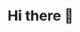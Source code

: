 # Hi there 👋

<!--
**ManonBracke/ManonBracke** is a ✨ _special_ ✨ repository because its `README.md` (this file) appears on your GitHub profile.

Hello ! My name is Manon Bracke . I'm a junior coder at BeCode and a graphic designer. Here are some of the websites I've made during my training.

## HTML / CSS 

- [Tim Berners Lee](https://manonbracke.github.io/tim-berners-lee/) 
- [ZorZor](https://manonbracke.github.io/Zozor/) 
- [Association caritative](https://manonbracke.github.io/association-caritative/) 
 

Here are some ideas to get you started:

- 🌱 I’m currently learning WordPress and React

- 📫 How to reach me: manon.bracke@hotmail.com

- ⚡ Fun fact: I love penguins too much :penguin:
-->
